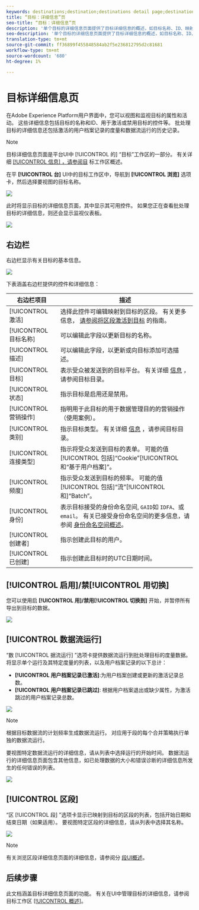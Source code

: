 ```yaml
---
keywords: destinations;destination;destinations detail page;destinations details page
title: “目标：详细信息”页
seo-title: “目标：详细信息”页
description: '单个目标的详细信息页面提供了目标详细信息的概述，如目标名称、ID、映射到目标的区段，以及用于编辑激活和启用和禁用数据流的控件。 '
seo-description: '单个目标的详细信息页面提供了目标详细信息的概述，如目标名称、ID、映射到目标的区段，以及用于编辑激活和启用和禁用数据流的控件。 '
translation-type: tm+mt
source-git-commit: ff36899f455848584ab2f5e236812795d2c81681
workflow-type: tm+mt
source-wordcount: '680'
ht-degree: 1%

---
```



# 目标详细信息页

在Adobe Experience Platform用户界面中，您可以视图和监视目标的属性和活动。 这些详细信息包括目标的名称和ID、用于激活或禁用目标的控件等。 批处理目标的详细信息还包括激活的用户档案记录的度量和数据流运行的历史记录。

>[!NOTE]
>
>目标详细信息页面是平台UI中 [!UICONTROL 的] “目标”工作区的一部分。 有关详细 [[!UICONTROL 信息] ，请参阅目](./destinations-workspace.md) 标工作区概述。

在平 **[!UICONTROL 台]** UI中的目标工作区中，导航到 **[!UICONTROL 浏览]** 选项卡，然后选择要视图的目标名称。

![](./assets/details-page/select-destination.png)

此时将显示目标的详细信息页面，其中显示其可用控件。 如果您正在查看批处理目标的详细信息，则还会显示监视仪表板。

![](./assets/details-page/details.png)

## 右边栏

右边栏显示有关目标的基本信息。

![](./assets/details-page/right-rail.png)

下表涵盖右边栏提供的控件和详细信息：

| 右边栏项目 | 描述 |
| --- | --- |
| [!UICONTROL 激活] | 选择此控件可编辑映射到目标的区段。 有关更多信息， [请参阅将区段激活到目标](/help/rtcdp/destinations/activate-destinations.md) 的指南。 |
| [!UICONTROL 目标名称] | 可以编辑此字段以更新目标的名称。 |
| [!UICONTROL 描述] | 可以编辑此字段，以更新或向目标添加可选描述。 |
| [!UICONTROL 目标] | 表示受众被发送到的目标平台。 有关详细 [信息](./destinations-catalog.md) ，请参阅目标目录。 |
| [!UICONTROL 状态] | 指示目标是启用还是禁用。 |
| [!UICONTROL 营销操作] | 指明用于此目标的用于数据管理目的的营销操作（使用案例）。 |
| [!UICONTROL 类别] | 指示目标类型。 有关详细 [信息](./destinations-catalog.md) ，请参阅目标目录。 |
| [!UICONTROL 连接类型] | 指示将受众发送到目标的表单。 可能的值[!UICONTROL 包括]“Cookie”[!UICONTROL 和“基于用户档案]”。 |
| [!UICONTROL 频度] | 指示受众发送到目标的频率。 可能的值[!UICONTROL 包括]“流”[!UICONTROL 和]“Batch”。 |
| [!UICONTROL 身份] | 表示目标接受的身份命名空间, `GAID`如 `IDFA`、或 `email`。 有关已接受身份命名空间的更多信息，请参阅 [身份命名空间概述](../../identity-service/namespaces.md)。 |
| [!UICONTROL 创建者] | 指示创建此目标的用户。 |
| [!UICONTROL 已创建] | 指示创建此目标时的UTC日期时间。 |

## [!UICONTROL 启用]/禁[!UICONTROL 用切换]

您可以使用启 **[!UICONTROL 用]/禁用[!UICONTROL 切换到]** 开始，并暂停所有导出到目标的数据。

![](./assets/details-page/enable-disable.png)

## [!UICONTROL 数据流运行]

“数 [!UICONTROL 据流运行] ”选项卡提供数据流运行到批处理目标的度量数据。 将显示单个运行及其特定度量的列表，以及用户档案记录的以下总计：

* **[!UICONTROL 用户档案记录已激活]**:为用户档案创建或更新的激活记录总数。
* **[!UICONTROL 用户档案记录已跳过]**: 根据用户档案退出或缺少属性，为激活跳过的用户档案记录总数。

![](./assets/details-page/dataflow-runs.png)

>[!NOTE]
>
>根据目标数据流的计划频率生成数据流运行。 对应用于段的每个合并策略执行单独的数据流运行。

要视图特定数据流运行的详细信息，请从列表中选择运行的开始时间。 数据流运行的详细信息页面包含其他信息，如已处理数据的大小和错误诊断的详细信息所发生的任何错误的列表。

![](./assets/details-page/dataflow.png)

## [!UICONTROL 区段]

“区 [!UICONTROL 段] ”选项卡显示已映射到目标的区段的列表，包括开始日期和结束日期（如果适用）。 要视图特定区段的详细信息，请从列表中选择其名称。

![](./assets/details-page/segments.png)

>[!NOTE]
>
>有关浏览区段详细信息页面的详细信息，请参阅分 [段UI概述](../../segmentation/ui/overview.md#segment-details)。

## 后续步骤

此文档涵盖目标详细信息页面的功能。 有关在UI中管理目标的详细信息，请参阅目标工作区 [[!UICONTROL 概述]](./destinations-workspace.md)。